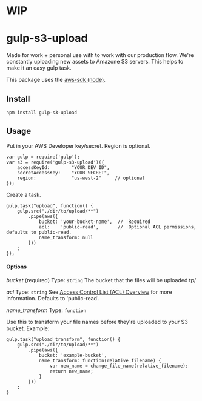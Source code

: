 # WIP
# gulp-s3-upload

Made for work + personal use with to work with our production flow.
We're constantly uploading new assets to Amazone S3 servers.
This helps to make it an easy gulp task.

This package uses the [aws-sdk (node)](http://aws.amazon.com/sdk-for-node-js/).

## Install
    npm install gulp-s3-upload

## Usage
    
Put in your AWS Developer key/secret. Region is optional.

    var gulp = require('gulp');
    var s3 = require('gulp-s3-upload')({
        accessKeyId:        "YOUR DEV ID",
        secretAccessKey:    "YOUR SECRET",
        region:             "us-west-2"     // optional
    });

Create a task.

    gulp.task("upload", function() {
        gulp.src("./dir/to/upload/**")
            .pipe(aws({
                bucket: 'your-bucket-name',  //  Required
                acl:    'public-read',       //  Optional ACL permissions, defaults to public-read.
                name_transform: null
            }))
        ;
    });

#### Options

*bucket* (required)
Type: `string`
The bucket that the files will be uploaded tp/

*acl* 
Type: `string`
See [Access Control List (ACL) Overview](http://docs.aws.amazon.com/AmazonS3/latest/dev/acl-overview.html) for more information.  Defaults to 'public-read'.

*name_transform*
Type: `function`

Use this to transform your file names before they're uploaded to your S3 bucket.
Example:

    gulp.task("upload_transform", function() {
        gulp.src("./dir/to/upload/**")
            .pipe(aws({
                bucket: 'example-bucket',
                name_transform: function(relative_filename) {
                    var new_name = change_file_name(relative_filename);
                    return new_name;
                }
            }))
        ;
    }